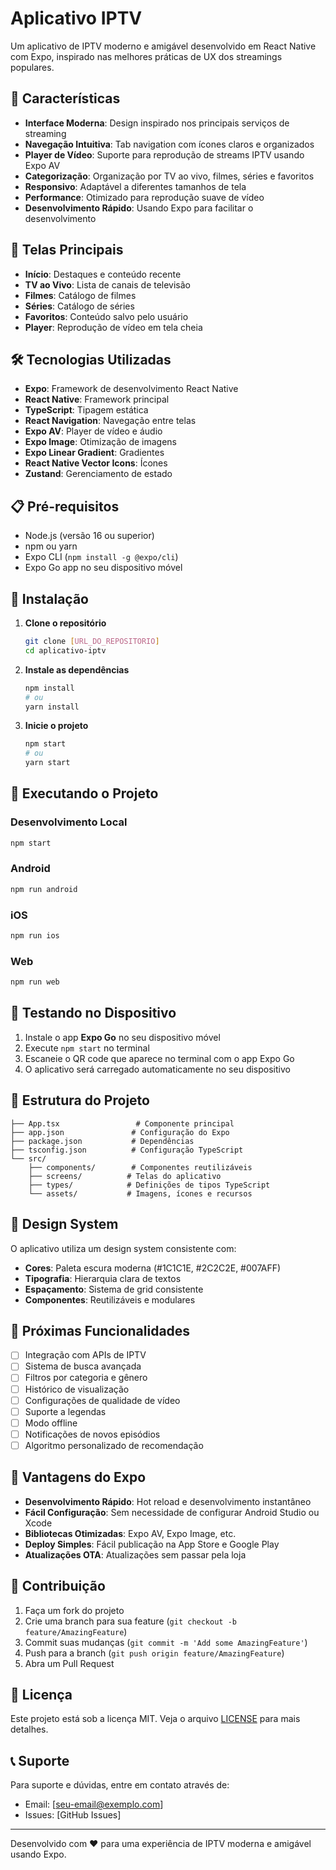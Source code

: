 # Aplicativo IPTV

Um aplicativo de IPTV moderno e amigável desenvolvido em React Native com Expo, inspirado nas melhores práticas de UX dos streamings populares.

## 🚀 Características

- **Interface Moderna**: Design inspirado nos principais serviços de streaming
- **Navegação Intuitiva**: Tab navigation com ícones claros e organizados
- **Player de Vídeo**: Suporte para reprodução de streams IPTV usando Expo AV
- **Categorização**: Organização por TV ao vivo, filmes, séries e favoritos
- **Responsivo**: Adaptável a diferentes tamanhos de tela
- **Performance**: Otimizado para reprodução suave de vídeo
- **Desenvolvimento Rápido**: Usando Expo para facilitar o desenvolvimento

## 📱 Telas Principais

- **Início**: Destaques e conteúdo recente
- **TV ao Vivo**: Lista de canais de televisão
- **Filmes**: Catálogo de filmes
- **Séries**: Catálogo de séries
- **Favoritos**: Conteúdo salvo pelo usuário
- **Player**: Reprodução de vídeo em tela cheia

## 🛠️ Tecnologias Utilizadas

- **Expo**: Framework de desenvolvimento React Native
- **React Native**: Framework principal
- **TypeScript**: Tipagem estática
- **React Navigation**: Navegação entre telas
- **Expo AV**: Player de vídeo e áudio
- **Expo Image**: Otimização de imagens
- **Expo Linear Gradient**: Gradientes
- **React Native Vector Icons**: Ícones
- **Zustand**: Gerenciamento de estado

## 📋 Pré-requisitos

- Node.js (versão 16 ou superior)
- npm ou yarn
- Expo CLI (`npm install -g @expo/cli`)
- Expo Go app no seu dispositivo móvel

## 🔧 Instalação

1. **Clone o repositório**
   ```bash
   git clone [URL_DO_REPOSITORIO]
   cd aplicativo-iptv
   ```

2. **Instale as dependências**
   ```bash
   npm install
   # ou
   yarn install
   ```

3. **Inicie o projeto**
   ```bash
   npm start
   # ou
   yarn start
   ```

## 🚀 Executando o Projeto

### Desenvolvimento Local
```bash
npm start
```

### Android
```bash
npm run android
```

### iOS
```bash
npm run ios
```

### Web
```bash
npm run web
```

## 📱 Testando no Dispositivo

1. Instale o app **Expo Go** no seu dispositivo móvel
2. Execute `npm start` no terminal
3. Escaneie o QR code que aparece no terminal com o app Expo Go
4. O aplicativo será carregado automaticamente no seu dispositivo

## 📁 Estrutura do Projeto

```
├── App.tsx                 # Componente principal
├── app.json               # Configuração do Expo
├── package.json           # Dependências
├── tsconfig.json          # Configuração TypeScript
└── src/
    ├── components/        # Componentes reutilizáveis
    ├── screens/          # Telas do aplicativo
    ├── types/            # Definições de tipos TypeScript
    └── assets/           # Imagens, ícones e recursos
```

## 🎨 Design System

O aplicativo utiliza um design system consistente com:

- **Cores**: Paleta escura moderna (#1C1C1E, #2C2C2E, #007AFF)
- **Tipografia**: Hierarquia clara de textos
- **Espaçamento**: Sistema de grid consistente
- **Componentes**: Reutilizáveis e modulares

## 🔮 Próximas Funcionalidades

- [ ] Integração com APIs de IPTV
- [ ] Sistema de busca avançada
- [ ] Filtros por categoria e gênero
- [ ] Histórico de visualização
- [ ] Configurações de qualidade de vídeo
- [ ] Suporte a legendas
- [ ] Modo offline
- [ ] Notificações de novos episódios
- [ ] Algoritmo personalizado de recomendação

## 🚀 Vantagens do Expo

- **Desenvolvimento Rápido**: Hot reload e desenvolvimento instantâneo
- **Fácil Configuração**: Sem necessidade de configurar Android Studio ou Xcode
- **Bibliotecas Otimizadas**: Expo AV, Expo Image, etc.
- **Deploy Simples**: Fácil publicação na App Store e Google Play
- **Atualizações OTA**: Atualizações sem passar pela loja

## 🤝 Contribuição

1. Faça um fork do projeto
2. Crie uma branch para sua feature (`git checkout -b feature/AmazingFeature`)
3. Commit suas mudanças (`git commit -m 'Add some AmazingFeature'`)
4. Push para a branch (`git push origin feature/AmazingFeature`)
5. Abra um Pull Request

## 📄 Licença

Este projeto está sob a licença MIT. Veja o arquivo [LICENSE](LICENSE) para mais detalhes.

## 📞 Suporte

Para suporte e dúvidas, entre em contato através de:
- Email: [seu-email@exemplo.com]
- Issues: [GitHub Issues]

---

Desenvolvido com ❤️ para uma experiência de IPTV moderna e amigável usando Expo. 